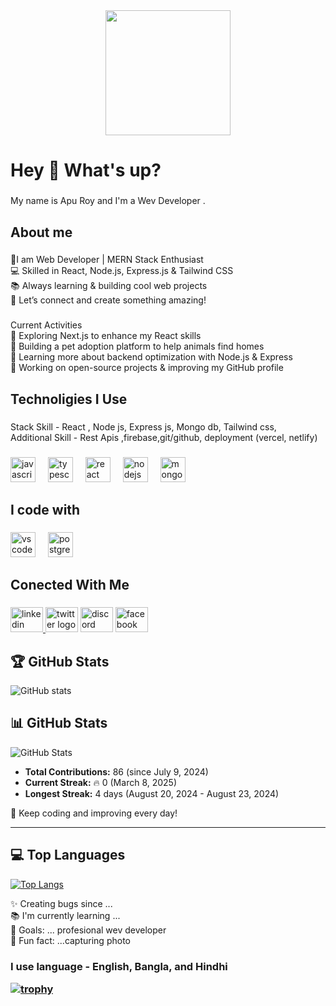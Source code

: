 
<div align="center">
  <img height="200" src="https://avatars.githubusercontent.com/u/167643270?s=400&u=f1c43ee1668420e97b4a031a2988a86357d90059&v=4"  />
</div>

###

<h1 align="left">Hey 👋 What's up?</h1>

###

<p align="left">My name is Apu Roy and I'm a Wev Developer .</p>

###

<h2 align="left">About me</h2>

###

<p align="left">🚀I am  Web Developer | MERN Stack Enthusiast<br>💻 Skilled in React, Node.js, Express.js & Tailwind CSS<br>📚 Always learning & building cool web projects<br>🔗 Let’s connect and create something amazing!</p>

###

<p align="left">Current Activities<br>🌟 Exploring Next.js to enhance my React skills<br>🐾 Building a pet adoption platform to help animals find homes<br>📖 Learning more about backend optimization with Node.js & Express<br>🚀 Working on open-source projects & improving my GitHub profile</p>

###

<h2 align="left">Technoligies  I Use</h2>

###

<p align="left">Stack Skill - React , Node js, Express js, Mongo db, Tailwind css,<br>Additional Skill - Rest Apis ,firebase,git/github, deployment (vercel, netlify)</p>

###

<div align="left">
  <img src="https://cdn.jsdelivr.net/gh/devicons/devicon/icons/javascript/javascript-original.svg" height="40" alt="javascript logo"  />
  <img width="12" />
  <img src="https://cdn.jsdelivr.net/gh/devicons/devicon/icons/typescript/typescript-original.svg" height="40" alt="typescript logo"  />
  <img width="12" />
  <img src="https://cdn.jsdelivr.net/gh/devicons/devicon/icons/react/react-original.svg" height="40" alt="react logo"  />
  <img width="12" />
  <img src="https://cdn.jsdelivr.net/gh/devicons/devicon/icons/nodejs/nodejs-original.svg" height="40" alt="nodejs logo"  />
  <img width="12" />
  <img src="https://cdn.jsdelivr.net/gh/devicons/devicon/icons/mongodb/mongodb-original.svg" height="40" alt="mongodb logo"  />
</div>

###

<h2 align="left">I code with</h2>

###

<div align="left">
  <img src="https://cdn.jsdelivr.net/gh/devicons/devicon/icons/vscode/vscode-original.svg" height="40" alt="vscode logo"  />
  <img width="12" />
  <img src="https://cdn.jsdelivr.net/gh/devicons/devicon/icons/postgresql/postgresql-original.svg" height="40" alt="postgresql logo"  />
</div>

###

<h2 align="left">Conected With Me</h2>

###

<div align="left">
  <a href="https://www.facebook.com/" target="_blank">
    <img src="https://raw.githubusercontent.com/maurodesouza/profile-readme-generator/master/src/assets/icons/social/linkedin/default.svg" width="52" height="40" alt="linkedin logo"  />
  </a>
  <img src="https://raw.githubusercontent.com/maurodesouza/profile-readme-generator/master/src/assets/icons/social/twitter/default.svg" width="52" height="40" alt="twitter logo"  />
  <img src="https://raw.githubusercontent.com/maurodesouza/profile-readme-generator/master/src/assets/icons/social/discord/default.svg" width="52" height="40" alt="discord logo"  />
  <img src="https://raw.githubusercontent.com/maurodesouza/profile-readme-generator/master/src/assets/icons/social/facebook/default.svg" width="52" height="40" alt="facebook logo"  />
</div>

###
## 🏆 **GitHub Stats**  
![GitHub stats](https://github-readme-stats.vercel.app/api?username=ActiveShayun&=true&count_private=true&hide=prs&theme=radical)  

## 📊 GitHub Stats

![GitHub Stats](relative/path/to/your/image.png)

- **Total Contributions:** 86 (since July 9, 2024)
- **Current Streak:** 🔥 0 (March 8, 2025)
- **Longest Streak:** 4 days (August 20, 2024 - August 23, 2024)

🚀 Keep coding and improving every day!

---


## 💻 **Top Languages**  
[![Top Langs](https://github-readme-stats.vercel.app/api/top-langs/?username=ActiveShayun&layout=compact&theme=radical)](https://github.com/anuraghazra/github-readme-stats)  


<p align="left">✨ Creating bugs since ...<br>📚 I'm currently learning ...<br>🎯 Goals: ... profesional  wev developer<br>🎲 Fun fact: ...capturing photo</p>
<h3 align="left">I use language - English, Bangla, and Hindhi</p>

  [![trophy](https://github-profile-trophy.vercel.app/?username=sciencepal&theme=juicyfresh&no-frame=true&row=1&&margin-w=20&no-bg=true)](https://github-profile-trophy.vercel.app/?username=sciencepal&theme=juicyfresh&no-frame=true&row=1&&margin-w=20&no-bg=true)

###

###
